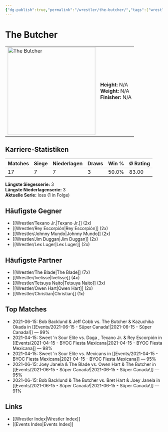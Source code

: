 ```yaml
---
{"dg-publish":true,"permalink":"/wrestler/the-butcher/","tags":["wrestler"],"noteIcon":"","created":"2025-08-11T09:33:21.346+02:00"}
---
```



# The Butcher

<table>
<tr>
<td><img src="The Butcher.png" width="280" alt="The Butcher"></td>
<td>
<b>Height:</b> N/A<br>
<b>Weight:</b> N/A<br>
<b>Finisher:</b> N/A<br>
</td>
</tr>
</table>

## Karriere-Statistiken

| Matches | Siege | Niederlagen | Draws | Win % | Ø Rating |
|---------|-------|-------------|-------|-------|-----------|
| 17 | 7 | 7 | 3 | 50.0% | 83.00 |

**Längste Siegesserie:** 3<br>**Längste Niederlagenserie:** 3<br>**Aktuelle Serie:** loss (1 in Folge)


## Häufigste Gegner
- [[Wrestler/Texano Jr.\|Texano Jr.]] (2x)
- [[Wrestler/Rey Escorpión\|Rey Escorpión]] (2x)
- [[Wrestler/Johnny Mundo\|Johnny Mundo]] (2x)
- [[Wrestler/Jim Duggan\|Jim Duggan]] (2x)
- [[Wrestler/Lex Luger\|Lex Luger]] (2x)

## Häufigste Partner
- [[Wrestler/The Blade\|The Blade]] (7x)
- [[Wrestler/Ivelisse\|Ivelisse]] (4x)
- [[Wrestler/Tetsuya Naito\|Tetsuya Naito]] (3x)
- [[Wrestler/Owen Hart\|Owen Hart]] (2x)
- [[Wrestler/Christian\|Christian]] (1x)

## Top Matches
- 2021-06-15: Bob Backlund & Jeff Cobb vs. The Butcher & Kazuchika Okada in [[Events/2021-06-15 - Sûper Canada!\|2021-06-15 - Sûper Canada!]] — 99%
- 2021-04-15: Sweet 'n Sour Elite vs. Daga , Texano Jr. & Rey Escorpión in [[Events/2021-04-15 - BYOC Fiesta Mexicana\|2021-04-15 - BYOC Fiesta Mexicana]] — 98%
- 2021-04-15: Sweet 'n Sour Elite vs. Mexicans in [[Events/2021-04-15 - BYOC Fiesta Mexicana\|2021-04-15 - BYOC Fiesta Mexicana]] — 95%
- 2021-06-15: Joey Janela & The Blade vs. Owen Hart & The Butcher in [[Events/2021-06-15 - Sûper Canada!\|2021-06-15 - Sûper Canada!]] — 95%
- 2021-06-15: Bob Backlund & The Butcher vs. Bret Hart & Joey Janela in [[Events/2021-06-15 - Sûper Canada!\|2021-06-15 - Sûper Canada!]] — 91%

## Links
- [[Wrestler Index\|Wrestler Index]]
- [[Events Index\|Events Index]]
